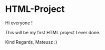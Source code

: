 # HTML-Project

Hi everyone !

This will be  my first HTML project I ever done. 

Kind Regards,
Mateusz :)
